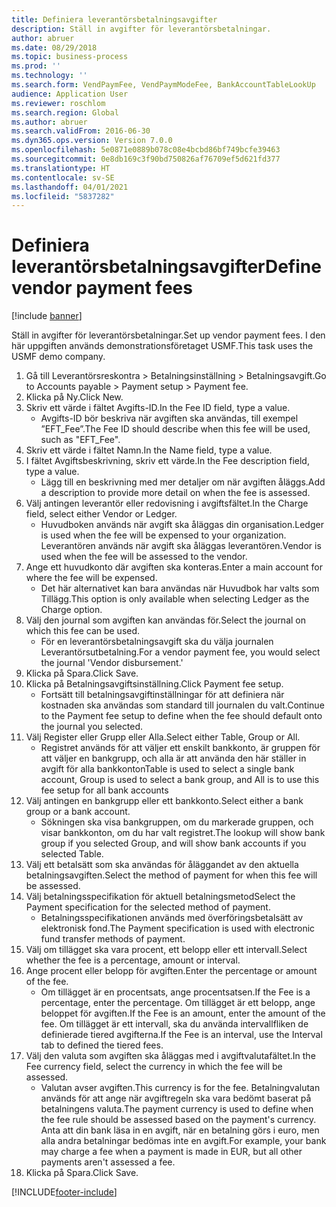 ```yaml
---
title: Definiera leverantörsbetalningsavgifter
description: Ställ in avgifter för leverantörsbetalningar.
author: abruer
ms.date: 08/29/2018
ms.topic: business-process
ms.prod: ''
ms.technology: ''
ms.search.form: VendPaymFee, VendPaymModeFee, BankAccountTableLookUp
audience: Application User
ms.reviewer: roschlom
ms.search.region: Global
ms.author: abruer
ms.search.validFrom: 2016-06-30
ms.dyn365.ops.version: Version 7.0.0
ms.openlocfilehash: 5e0871e0889b078c08e4bcbd86bf749bcfe39463
ms.sourcegitcommit: 0e8db169c3f90bd750826af76709ef5d621fd377
ms.translationtype: HT
ms.contentlocale: sv-SE
ms.lasthandoff: 04/01/2021
ms.locfileid: "5837282"
---
```

# <a name="define-vendor-payment-fees"></a><span data-ttu-id="6cd19-103">Definiera leverantörsbetalningsavgifter</span><span class="sxs-lookup"><span data-stu-id="6cd19-103">Define vendor payment fees</span></span>

[!include [banner](../../includes/banner.md)]

<span data-ttu-id="6cd19-104">Ställ in avgifter för leverantörsbetalningar.</span><span class="sxs-lookup"><span data-stu-id="6cd19-104">Set up vendor payment fees.</span></span> <span data-ttu-id="6cd19-105">I den här uppgiften används demonstrationsföretaget USMF.</span><span class="sxs-lookup"><span data-stu-id="6cd19-105">This task uses the USMF demo company.</span></span>

1. <span data-ttu-id="6cd19-106">Gå till Leverantörsreskontra > Betalningsinställning > Betalningsavgift.</span><span class="sxs-lookup"><span data-stu-id="6cd19-106">Go to Accounts payable > Payment setup > Payment fee.</span></span>
2. <span data-ttu-id="6cd19-107">Klicka på Ny.</span><span class="sxs-lookup"><span data-stu-id="6cd19-107">Click New.</span></span>
3. <span data-ttu-id="6cd19-108">Skriv ett värde i fältet Avgifts-ID.</span><span class="sxs-lookup"><span data-stu-id="6cd19-108">In the Fee ID field, type a value.</span></span>
    * <span data-ttu-id="6cd19-109">Avgifts-ID bör beskriva när avgiften ska användas, till exempel ”EFT_Fee”.</span><span class="sxs-lookup"><span data-stu-id="6cd19-109">The Fee ID should describe when this fee will be used, such as "EFT_Fee".</span></span>  
4. <span data-ttu-id="6cd19-110">Skriv ett värde i fältet Namn.</span><span class="sxs-lookup"><span data-stu-id="6cd19-110">In the Name field, type a value.</span></span>
5. <span data-ttu-id="6cd19-111">I fältet Avgiftsbeskrivning, skriv ett värde.</span><span class="sxs-lookup"><span data-stu-id="6cd19-111">In the Fee description field, type a value.</span></span>
    * <span data-ttu-id="6cd19-112">Lägg till en beskrivning med mer detaljer om när avgiften åläggs.</span><span class="sxs-lookup"><span data-stu-id="6cd19-112">Add a description to provide more detail on when the fee is assessed.</span></span>  
6. <span data-ttu-id="6cd19-113">Välj antingen leverantör eller redovisning i avgiftsfältet.</span><span class="sxs-lookup"><span data-stu-id="6cd19-113">In the Charge field, select either Vendor or Ledger.</span></span>
    * <span data-ttu-id="6cd19-114">Huvudboken används när avgift ska åläggas din organisation.</span><span class="sxs-lookup"><span data-stu-id="6cd19-114">Ledger is used when the fee will be expensed to your organization.</span></span>  <span data-ttu-id="6cd19-115">Leverantören används när avgift ska åläggas leverantören.</span><span class="sxs-lookup"><span data-stu-id="6cd19-115">Vendor is used when the fee will be assessed to the vendor.</span></span>  
7. <span data-ttu-id="6cd19-116">Ange ett huvudkonto där avgiften ska konteras.</span><span class="sxs-lookup"><span data-stu-id="6cd19-116">Enter a main account for where the fee will be expensed.</span></span>
    * <span data-ttu-id="6cd19-117">Det här alternativet kan bara användas när Huvudbok har valts som Tillägg.</span><span class="sxs-lookup"><span data-stu-id="6cd19-117">This option is only available when selecting Ledger as the Charge option.</span></span>  
8. <span data-ttu-id="6cd19-118">Välj den journal som avgiften kan användas för.</span><span class="sxs-lookup"><span data-stu-id="6cd19-118">Select the journal on which this fee can be used.</span></span> 
    * <span data-ttu-id="6cd19-119">För en leverantörsbetalningsavgift ska du välja journalen Leverantörsutbetalning.</span><span class="sxs-lookup"><span data-stu-id="6cd19-119">For a vendor payment fee, you would select the journal 'Vendor disbursement.'</span></span>  
9. <span data-ttu-id="6cd19-120">Klicka på Spara.</span><span class="sxs-lookup"><span data-stu-id="6cd19-120">Click Save.</span></span>
10. <span data-ttu-id="6cd19-121">Klicka på Betalningsavgiftsinställning.</span><span class="sxs-lookup"><span data-stu-id="6cd19-121">Click Payment fee setup.</span></span>
    * <span data-ttu-id="6cd19-122">Fortsätt till betalningsavgiftinställningar för att definiera när kostnaden ska användas som standard till journalen du valt.</span><span class="sxs-lookup"><span data-stu-id="6cd19-122">Continue to the Payment fee setup to define when the fee should default onto the journal you selected.</span></span>  
11. <span data-ttu-id="6cd19-123">Välj Register eller Grupp eller Alla.</span><span class="sxs-lookup"><span data-stu-id="6cd19-123">Select either Table, Group or All.</span></span>
    * <span data-ttu-id="6cd19-124">Registret används för att väljer ett enskilt bankkonto, är gruppen för att väljer en bankgrupp, och alla är att använda den här ställer in avgift för alla bankkonton</span><span class="sxs-lookup"><span data-stu-id="6cd19-124">Table is used to select a single bank account, Group is used to select a bank group, and All is to use this fee setup for all bank accounts</span></span>  
12. <span data-ttu-id="6cd19-125">Välj antingen en bankgrupp eller ett bankkonto.</span><span class="sxs-lookup"><span data-stu-id="6cd19-125">Select either a bank group or a bank account.</span></span>
    * <span data-ttu-id="6cd19-126">Sökningen ska visa bankgruppen, om du markerade gruppen, och visar bankkonton, om du har valt registret.</span><span class="sxs-lookup"><span data-stu-id="6cd19-126">The lookup will show bank group if you selected Group, and will show bank accounts if you selected Table.</span></span>  
13. <span data-ttu-id="6cd19-127">Välj ett betalsätt som ska användas för åläggandet av den aktuella betalningsavgiften.</span><span class="sxs-lookup"><span data-stu-id="6cd19-127">Select the method of payment for when this fee will be assessed.</span></span>
14. <span data-ttu-id="6cd19-128">Välj betalningsspecifikation för aktuell betalningsmetod</span><span class="sxs-lookup"><span data-stu-id="6cd19-128">Select the Payment specification for the selected method of payment.</span></span>
    * <span data-ttu-id="6cd19-129">Betalningsspecifikationen används med överföringsbetalsätt av elektronisk fond.</span><span class="sxs-lookup"><span data-stu-id="6cd19-129">The Payment specification is used with electronic fund transfer methods of payment.</span></span>  
15. <span data-ttu-id="6cd19-130">Välj om tillägget ska vara procent, ett belopp eller ett intervall.</span><span class="sxs-lookup"><span data-stu-id="6cd19-130">Select whether the fee is a percentage, amount or interval.</span></span>
16. <span data-ttu-id="6cd19-131">Ange procent eller belopp för avgiften.</span><span class="sxs-lookup"><span data-stu-id="6cd19-131">Enter the percentage or amount of the fee.</span></span>
    * <span data-ttu-id="6cd19-132">Om tillägget är en procentsats, ange procentsatsen.</span><span class="sxs-lookup"><span data-stu-id="6cd19-132">If the Fee is a percentage, enter the percentage.</span></span> <span data-ttu-id="6cd19-133">Om tillägget är ett belopp, ange beloppet för avgiften.</span><span class="sxs-lookup"><span data-stu-id="6cd19-133">If the Fee is an amount, enter the amount of the fee.</span></span> <span data-ttu-id="6cd19-134">Om tillägget är ett intervall, ska du använda intervallfliken de definierade tiered avgifterna.</span><span class="sxs-lookup"><span data-stu-id="6cd19-134">If the Fee is an interval, use the Interval tab to defined the tiered fees.</span></span>  
17. <span data-ttu-id="6cd19-135">Välj den valuta som avgiften ska åläggas med i avgiftvalutafältet.</span><span class="sxs-lookup"><span data-stu-id="6cd19-135">In the Fee currency field, select the currency in which the fee will be assessed.</span></span>
    * <span data-ttu-id="6cd19-136">Valutan avser avgiften.</span><span class="sxs-lookup"><span data-stu-id="6cd19-136">This currency is for the fee.</span></span> <span data-ttu-id="6cd19-137">Betalningvalutan används för att ange när avgiftregeln ska vara bedömt baserat på betalningens valuta.</span><span class="sxs-lookup"><span data-stu-id="6cd19-137">The payment currency is used to define when the fee rule should be assessed based on the payment's currency.</span></span> <span data-ttu-id="6cd19-138">Anta att din bank läsa in en avgift, när en betalning görs i euro, men alla andra betalningar bedömas inte en avgift.</span><span class="sxs-lookup"><span data-stu-id="6cd19-138">For example, your bank may charge a fee when a payment is made in EUR, but all other payments aren't assessed a fee.</span></span>  
18. <span data-ttu-id="6cd19-139">Klicka på Spara.</span><span class="sxs-lookup"><span data-stu-id="6cd19-139">Click Save.</span></span>



[!INCLUDE[footer-include](../../../includes/footer-banner.md)]